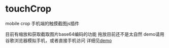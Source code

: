 # touchCrop
mobile crop 
手机端的触摸截图js插件

目前有缩放和获取截取图片base64编码的功能
拖放目前还不是太自然
demo请用谷歌浏览器模拟手机，或者直接手机访问
详细见[demo](http://htmlpreview.github.io/?https://github.com/xyc-cn/touchCrop/blob/master/demo.html)

